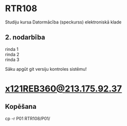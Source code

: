 # RTR108
Studiju kursa Datormācība (speckurss) elektroniskā klade
## 2. nodarbība
rinda 1  
rinda 2  
rinda 3  

Sāku apgūt git versiju kontroles sistēmu!

# x121REB360@213.175.92.37

## Kopēšana
cp -r P01 RTR108/P01/
